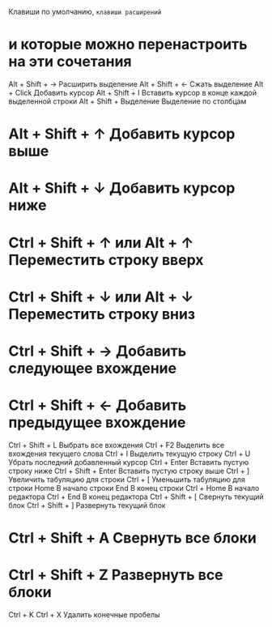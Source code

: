 Клавиши по умолчанию, `клавиши расширений`
# и которые можно перенастроить на эти сочетания

Alt + Shift + →  Расширить выделение
Alt + Shift + ←  Сжать выделение
Alt + Click  Добавить курсор
Alt + Shift + I  Вставить курсор в конце каждой выделенной строки
Alt + Shift + Выделение  Выделение по столбцам
# Alt + Shift + ↑  Добавить курсор выше
# Alt + Shift + ↓  Добавить курсор ниже
# Ctrl + Shift + ↑ или Alt + ↑  Переместить строку вверх
# Ctrl + Shift + ↓ или Alt + ↓  Переместить строку вниз
# Ctrl + Shift + →  Добавить следующее вхождение
# Ctrl + Shift + ←  Добавить предыдущее вхождение
Ctrl + Shift + L  Выбрать все вхождения
Ctrl + F2  Выделить все вхождения текущего слова
Ctrl + I  Выделить текущую строку
Ctrl + U  Убрать последний добавленный курсор
Ctrl + Enter  Вставить пустую строку ниже
Ctrl + Shift + Enter  Вставить пустую строку выше
Ctrl + ]  Увеличить табуляцию для строки
Ctrl + [  Уменьшить табуляцию для строки
Home  В начало строки
End  В конец строки
Ctrl + Home  В начало редактора
Ctrl + End  В конец редактора
Ctrl + Shift + [  Свернуть текущий блок
Ctrl + Shift + ]  Развернуть текущий блок
# Ctrl + Shift + A  Свернуть все блоки
# Ctrl + Shift + Z  Развернуть все блоки
Ctrl + K    Ctrl + X  Удалить конечные пробелы